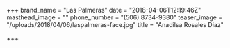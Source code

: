 +++
brand_name = "Las Palmeras"
date = "2018-04-06T12:19:46Z"
masthead_image = ""
phone_number = "(506) 8734-9380"
teaser_image = "/uploads/2018/04/06/laspalmeras-face.jpg"
title = "Anadilsa Rosales Diaz"

+++
